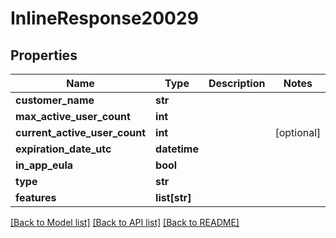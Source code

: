 # InlineResponse20029

## Properties
Name | Type | Description | Notes
------------ | ------------- | ------------- | -------------
**customer_name** | **str** |  | 
**max_active_user_count** | **int** |  | 
**current_active_user_count** | **int** |  | [optional] 
**expiration_date_utc** | **datetime** |  | 
**in_app_eula** | **bool** |  | 
**type** | **str** |  | 
**features** | **list[str]** |  | 

[[Back to Model list]](../README.md#documentation-for-models) [[Back to API list]](../README.md#documentation-for-api-endpoints) [[Back to README]](../README.md)

